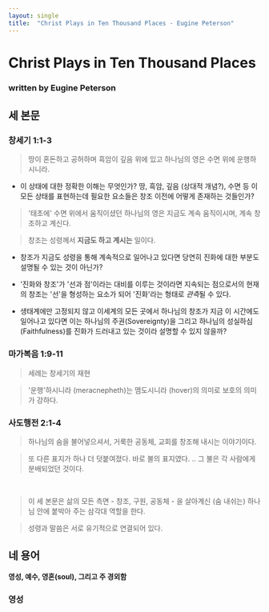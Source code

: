 ```yaml
---
layout: single
title:  "Christ Plays in Ten Thousand Places - Eugine Peterson"
---
```


# Christ Plays in Ten Thousand Places
### written by Eugine Peterson



## 세 본문

### 창세기 1:1-3 ###


> 땅이 혼돈하고 공허하며 흑암이 깊음 위에 있고 하나님의 영은 수면 위에 운행하시니라.

- 이 상태에 대한 정확한 이해는 무엇인가? 땅, 흑암, 깊음 (상대적 개념?), 수면 등 이 모든 상태를 표현하는데 필요한 요소들은 창조 이전에 어떻게 존재하는 것들인가?

> '태초에' 수면 위에서 움직이셨던 하나님의 영은 지금도 계속 움직이시며, 계속 창조하고 계신다.

> 창조는 성령께서 **지금도 하고 계시는** 일이다. 

- 창조가 지금도 성령을 통해 계속적으로 일어나고 있다면 당연히 진화에 대한 부분도 설명될 수 있는 것이 아닌가? 
- '진화와 창조'가 '선과 점'이라는 대비를 이루는 것이라면 지속되는 점으로서의 현재의 창조는 '선'을 형성하는 요소가 되어 '진화'라는 형태로 *관측*될 수 있다.

- 생태계에만 고정되지 않고 이세계의 모든 곳에서 하나님의 창조가 지금 이 시간에도 일어나고 있다면 이는 하나님의 주권(Sovereignty)을 그리고 하나님의 성실하심(Faithfulness)를 진화가 드러내고 있는 것이라 설명할 수 있지 않을까?

### 마가복음 1:9-11 ###

> 세례는 창세기의 재현

> '운행'하시니라 (meracnepheth)는 맴도시니라 (hover)의 의미로 보호의 의미가 강하다.

### 사도행전 2:1-4 ###

> 하나님의 숨을 불어넣으셔서, 거룩한 공동체, 교회를 창조해 내시는 이야기이다.

> 또 다른 표지가 하나 더 덧붙여졌다. 바로 불의 표지였다. .. 그 불은 각 사람에게 분배되었던 것이다.


<br>

> 이 세 본문은 삶의 모든 측면 - 창조, 구원, 공동체 - 을 살아계신 (숨 내쉬는) 하나님 안에 붙박아 주는 삼각대 역할을 한다.

> 성령과 말씀은 서로 유기적으로 연결되어 있다.



## 네 용어

**영성, 예수, 영혼(soul), 그리고 주 경외함**

### 영성 ###
